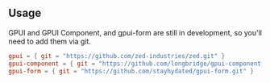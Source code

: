 ## Usage

GPUI and GPUI Component, and gpui-form are still in development, so you'll need to add them via git.

```toml
gpui = { git = "https://github.com/zed-industries/zed.git" }
gpui-component = { git = "https://github.com/longbridge/gpui-component.git" }
gpui-form = { git = "https://github.com/stayhydated/gpui-form.git" }
```

